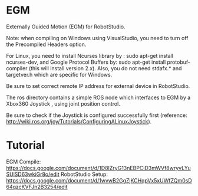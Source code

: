 # EGM
Externally Guided Motion (EGM) for RobotStudio.

Note: when compiling on Windows using VisualStudio, you need to turn off the Precompiled Headers option.

For Linux, you need to install Ncurses library by :
sudo apt-get install ncurses-dev,
and Google Protocol Buffers by:
sudo apt-get install protobuf-compiler (this will install version 2.x).
Also, you do not need stdafx.* and targetver.h which are specific for Windows.

Be sure to set correct remote IP address for external device in RobotStudio.

The ros directory contains a simple ROS node which interfaces to EGM by a Xbox360 Joystick , using 
joint position control.

Be sure to check if the Joystick is configured successfully first (reference: http://wiki.ros.org/joy/Tutorials/ConfiguringALinuxJoystick).

# Tutorial
EGM Compile:
https://docs.google.com/document/d/1D8IZryG13nEBPCiD3mWVf8wryvLYuSUlSD63wkiGr8o/edit
RobotStudio Setup:
https://docs.google.com/document/d/1wvwB2GgZjKCHqpVx5xUWfZQm0sD64qzcKVFJn2B3254/edit 
